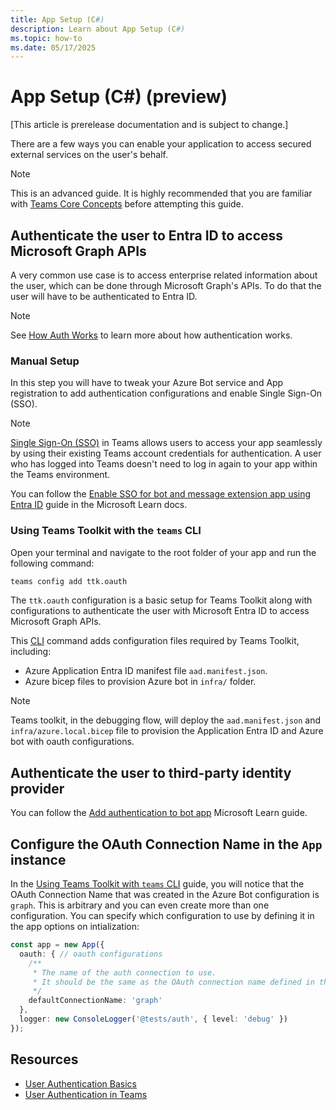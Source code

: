 ```yaml
---
title: App Setup (C#)
description: Learn about App Setup (C#)
ms.topic: how-to
ms.date: 05/17/2025
---
```

# App Setup (C#) (preview)

[This article is prerelease documentation and is subject to change.]

There are a few ways you can enable your application to access secured external services on the user's behalf.

> [!NOTE]
> This is an advanced guide. It is highly recommended that you are familiar with [Teams Core Concepts](../../../teams/core-concepts.md) before attempting this guide.

## Authenticate the user to Entra ID to access Microsoft Graph APIs
A very common use case is to access enterprise related information about the user, which can be done through Microsoft Graph's APIs. To do that the user will have to be authenticated to Entra ID. 

> [!NOTE]
> See [How Auth Works](auth-sso.md) to learn more about how authentication works. 

### Manual Setup

In this step you will have to tweak your Azure Bot service and App registration to add authentication configurations and enable Single Sign-On (SSO).

> [!NOTE]
> [Single Sign-On (SSO)](../user-authentication/auth-sso.md) in Teams allows users to access your app seamlessly by using their existing Teams account credentials for authentication. A user who has logged into Teams doesn't need to log in again to your app within the Teams environment.

You can follow the [Enable SSO for bot and message extension app using Entra ID](/microsoftteams/platform/bots/how-to/authentication/bot-sso-register-aad?tabs=botid) guide in the Microsoft Learn docs.

### Using Teams Toolkit with the `teams` CLI

Open your terminal and navigate to the root folder of your app and run the following command:

```sh
teams config add ttk.oauth
```

The `ttk.oauth` configuration is a basic setup for Teams Toolkit along with configurations to authenticate the user with Microsoft Entra ID to access Microsoft Graph APIs.

This [CLI](../../../developer-tools/cli.md) command adds configuration files required by Teams Toolkit, including:

- Azure Application Entra ID manifest file `aad.manifest.json`.
- Azure bicep files to provision Azure bot in `infra/` folder.

> [!NOTE]
> Teams toolkit, in the debugging flow, will deploy the `aad.manifest.json` and `infra/azure.local.bicep` file to provision the Application Entra ID and Azure bot with oauth configurations.

## Authenticate the user to third-party identity provider

You can follow the [Add authentication to bot app](/microsoftteams/platform/bots/how-to/authentication/add-authentication?tabs=dotnet%2Cdotnet-sample) Microsoft Learn guide.

## Configure the OAuth Connection Name in the `App` instance

In the [Using Teams Toolkit with `teams` CLI](#using-teams-toolkit-with-the-teams-cli) guide, you will notice that the OAuth Connection Name that was created in the Azure Bot configuration is `graph`. This is arbitrary and you can even create more than one configuration. You can specify which configuration to use by defining it in the app options on intialization:

```typescript
const app = new App({ 
  oauth: { // oauth configurations
    /**
     * The name of the auth connection to use.
     * It should be the same as the OAuth connection name defined in the Azure Bot configuration.
     */
    defaultConnectionName: 'graph' 
  },
  logger: new ConsoleLogger('@tests/auth', { level: 'debug' })
});

```

## Resources

- [User Authentication Basics](/azure/bot-service/bot-builder-concept-authentication)
- [User Authentication in Teams](/microsoftteams/platform/concepts/authentication/authentication)